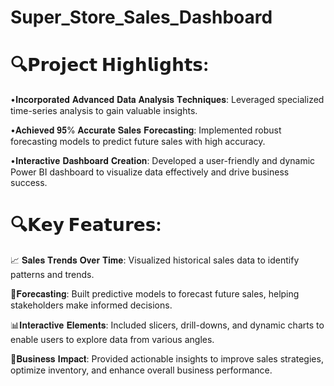 # Super_Store_Sales_Dashboard

# 🔍𝗣𝗿𝗼𝗷𝗲𝗰𝘁 𝗛𝗶𝗴𝗵𝗹𝗶𝗴𝗵𝘁𝘀:

•𝐈𝐧𝐜𝐨𝐫𝐩𝐨𝐫𝐚𝐭𝐞𝐝 𝐀𝐝𝐯𝐚𝐧𝐜𝐞𝐝 𝐃𝐚𝐭𝐚 𝐀𝐧𝐚𝐥𝐲𝐬𝐢𝐬 𝐓𝐞𝐜𝐡𝐧𝐢𝐪𝐮𝐞𝐬: 
Leveraged specialized time-series analysis to gain valuable insights.

•𝐀𝐜𝐡𝐢𝐞𝐯𝐞𝐝 𝟗𝟓% 𝐀𝐜𝐜𝐮𝐫𝐚𝐭𝐞 𝐒𝐚𝐥𝐞𝐬 𝐅𝐨𝐫𝐞𝐜𝐚𝐬𝐭𝐢𝐧𝐠: 
Implemented robust forecasting models to predict future sales with high accuracy.

•𝐈𝐧𝐭𝐞𝐫𝐚𝐜𝐭𝐢𝐯𝐞 𝐃𝐚𝐬𝐡𝐛𝐨𝐚𝐫𝐝 𝐂𝐫𝐞𝐚𝐭𝐢𝐨𝐧:
Developed a user-friendly and dynamic Power BI dashboard to visualize data effectively and drive business success.

# 🔍𝗞𝗲𝘆 𝗙𝗲𝗮𝘁𝘂𝗿𝗲𝘀:

📈 𝐒𝐚𝐥𝐞𝐬 𝐓𝐫𝐞𝐧𝐝𝐬 𝐎𝐯𝐞𝐫 𝐓𝐢𝐦𝐞: 
Visualized historical sales data to identify patterns and trends.

🔮𝐅𝐨𝐫𝐞𝐜𝐚𝐬𝐭𝐢𝐧𝐠: 
Built predictive models to forecast future sales, helping stakeholders make informed decisions.

📊𝐈𝐧𝐭𝐞𝐫𝐚𝐜𝐭𝐢𝐯𝐞 𝐄𝐥𝐞𝐦𝐞𝐧𝐭𝐬: 
Included slicers, drill-downs, and dynamic charts to enable users to explore data from various angles.

💼𝐁𝐮𝐬𝐢𝐧𝐞𝐬𝐬 𝐈𝐦𝐩𝐚𝐜𝐭: 
Provided actionable insights to improve sales strategies, optimize inventory, and enhance overall business performance.
